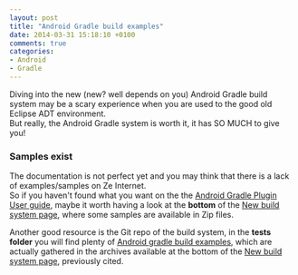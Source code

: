```yaml
---
layout: post
title: "Android Gradle build examples"
date: 2014-03-31 15:18:10 +0100
comments: true
categories:
- Android
- Gradle
---
```


Diving into the new (new? well depends on you) Android Gradle build system may be a scary experience when you are used to the good old Eclipse ADT environment.  
But really, the Android Gradle system is worth it, it has SO MUCH to give you!

### Samples exist

The documentation is not perfect yet and you may think that there is a lack of examples/samples on Ze Internet.  
So if you haven't found what you want on the the [Android Gradle Plugin User guide][1], maybe it worth having a look at the **bottom** of the [New build system page][2], where some samples are available in Zip files.

Another good resource is the Git repo of the build system, in the **tests folder** you will find plenty of [Android gradle build examples][3], which are actually gathered in the archives available at the bottom of the [New build system page][2], previously cited.

[1]: http://tools.android.com/tech-docs/new-build-system/user-guide
[2]: http://tools.android.com/tech-docs/new-build-system
[3]: https://android.googlesource.com/platform/tools/base/+/master/build-system/tests/